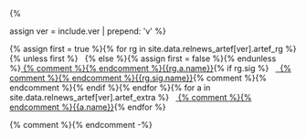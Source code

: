 <!-- {{ include.ver }} -->{%
assign ver = include.ver | prepend: 'v' %}
<p class="download-links raggedright"
>{%
assign first = true %}{%
for rg in site.data.relnews_artef[ver].artef_rg
    %}{% unless first %} &nbsp; {% else %}{% assign first = false %}{% endunless
    %}<span class="download-group"
      ><a href="{{rg.a.url}}"
       ><span class="glyphicon glyphicon-download-alt"></span>&nbsp;{% comment %}{%
       endcomment
       %}{{rg.a.name}}</a>{%
       if rg.sig
           %} &nbsp; <a href="{{rg.sig.url}}"
	     ><span class="signature-icon">&nbsp;</span>&nbsp;{% comment %}{%
	     endcomment
	     %}{{rg.sig.name}}</a>{% comment %}{%
	     endcomment
	     %}{%
       endif
    %}</span>{%
endfor %}{%
for a in site.data.relnews_artef[ver].artef_extra
    %} &nbsp; <a href="{{a.url}}"
       ><span class="glyphicon glyphicon-download-alt"></span>&nbsp;{% comment %}{%
       endcomment
       %}{{a.name}}</a>{%
endfor
%}</p>{% comment %}{%
endcomment -%}
